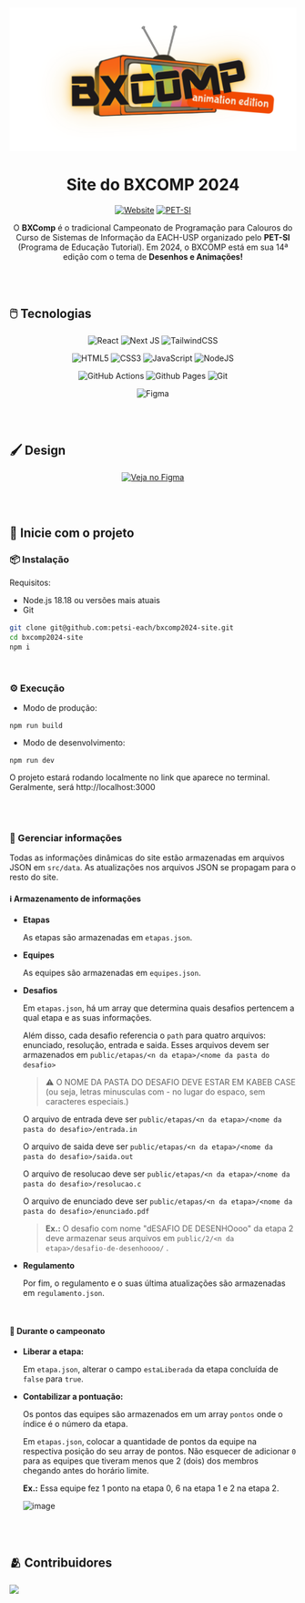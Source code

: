 <div align="center">
    
<img src="./public/logoBxcomp.svg" alt="retro_music" width="700">

<h1> Site do BXCOMP 2024 </h1>

[![Website](https://img.shields.io/website-up-down-green-red/http/monip.org.svg)](https://bxcomp.petsieach.com.br/)
[![PET-SI](https://img.shields.io/badge/Instagram-PET%20SI-darkred)](https://www.instagram.com/petsieach/)


O **BXComp** é o tradicional Campeonato de Programação para Calouros do Curso de Sistemas de Informação da EACH-USP organizado pelo **PET-SI** (Programa de Educação Tutorial). Em 2024, o BXCOMP está em sua 14ª edição com o tema de **Desenhos e Animações!**



</div>


<br/><br/>


## 🖱️ Tecnologias

<div align="center">

![React](https://img.shields.io/badge/react-%2320232a.svg?style=for-the-badge&logo=react&logoColor=%2361DAFB)
![Next JS](https://img.shields.io/badge/Next-black?style=for-the-badge&logo=next.js&logoColor=white)
![TailwindCSS](https://img.shields.io/badge/tailwindcss-%2338B2AC.svg?style=for-the-badge&logo=tailwind-css&logoColor=white)


![HTML5](https://img.shields.io/badge/html5-%23E34F26.svg?style=for-the-badge&logo=html5&logoColor=white)
![CSS3](https://img.shields.io/badge/css3-%231572B6.svg?style=for-the-badge&logo=css3&logoColor=white)
![JavaScript](https://img.shields.io/badge/javascript-%23323330.svg?style=for-the-badge&logo=javascript&logoColor=%23F7DF1E)
![NodeJS](https://img.shields.io/badge/node.js-6DA55F?style=for-the-badge&logo=node.js&logoColor=white)

![GitHub Actions](https://img.shields.io/badge/github%20actions-%232671E5.svg?style=for-the-badge&logo=githubactions&logoColor=white)
![Github Pages](https://img.shields.io/badge/github%20pages-121013?style=for-the-badge&logo=github&logoColor=white)
![Git](https://img.shields.io/badge/git-%23F05033.svg?style=for-the-badge&logo=git&logoColor=white)

![Figma](https://img.shields.io/badge/figma-%23F24E1E.svg?style=for-the-badge&logo=figma&logoColor=white)

</div>
<br/><br/>


## 🖌️ Design

<div align="center">
    
[![Veja no Figma](https://img.shields.io/badge/Figma-Ver%20design-darkred?logo=figma&logoColor=f5f5f5)](https://www.figma.com/file/Bn1XePEk91ujLn8tDD1Am1?embed_host=share&kind=file&node-id=962-78&t=luFv4tCfbkNMMZ8i-1&viewer=1)

</div>

<br/><br/>

## 🚀 Inicie com o projeto

### 📦 Instalação

Requisitos: 
- Node.js 18.18 ou versões mais atuais
- Git

```bash
git clone git@github.com:petsi-each/bxcomp2024-site.git
cd bxcomp2024-site
npm i
```

<br/>

### ⚙️ Execução

- Modo de produção:
```
npm run build
```


- Modo de desenvolvimento:
```
npm run dev
```
O projeto estará rodando localmente no link que aparece no terminal. Geralmente, será http://localhost:3000

<br/><br/>

### 📓 Gerenciar informações

Todas as informações dinâmicas do site estão armazenadas em arquivos JSON em ```src/data```. As atualizações nos arquivos JSON se propagam para o resto do site.

#### ℹ️ Armazenamento de informações

* **Etapas**

    As etapas são armazenadas em ```etapas.json```.

* **Equipes**

    As equipes são armazenadas em ```equipes.json```.

* **Desafios**

    Em ```etapas.json```, há um array que determina quais desafios pertencem a qual etapa e as suas informações.

    Além disso, cada desafio referencia o ```path``` para quatro arquivos: enunciado, resolução, entrada e saida. Esses arquivos devem ser armazenados em ```public/etapas/<n da etapa>/<nome da pasta do desafio>``` 

    > ⚠️ O NOME DA PASTA DO DESAFIO DEVE ESTAR EM KABEB CASE (ou seja, letras minusculas com - no lugar do espaco, sem caracteres especiais.)

    O arquivo de entrada deve ser ```public/etapas/<n da etapa>/<nome da pasta do desafio>/entrada.in```

    O arquivo de saida deve ser ```public/etapas/<n da etapa>/<nome da pasta do desafio>/saida.out```

    O arquivo de resolucao deve ser ```public/etapas/<n da etapa>/<nome da pasta do desafio>/resolucao.c```

    O arquivo de enunciado deve ser ```public/etapas/<n da etapa>/<nome da pasta do desafio>/enunciado.pdf```
    
    > **Ex.:** O desafio com nome "dESAFIO DE DESENHOooo" da etapa 2 deve armazenar seus arquivos em ```public/2/<n da etapa>/desafio-de-desenhoooo/``` .

* **Regulamento**

    Por fim, o regulamento e o suas última atualizações são armazenadas em ```regulamento.json```.

<br/>

#### 🥇 Durante o campeonato

* **Liberar a etapa:**

    Em ```etapa.json```, alterar o campo ```estaLiberada``` da etapa concluída de ```false``` para ```true```.

* **Contabilizar a pontuação:**

    Os pontos das equipes são armazenados em um array ```pontos``` onde o índice é o número da etapa.

    Em ```etapas.json```, colocar a quantidade de pontos da equipe na respectiva posição do seu array de pontos. Não esquecer de adicionar ```0``` para as equipes que tiveram menos que 2 (dois) dos membros chegando antes do horário limite.

    **Ex.:** Essa equipe fez 1 ponto na etapa 0, 6 na etapa 1 e 2 na etapa 2.
  
    ![image](https://github.com/user-attachments/assets/3defdba2-b556-4635-b118-41c5c13ee43d)


<br/><br/>

## 🫂 Contribuidores

<a href = "https://github.com/petsi-each/bxcomp2024-site/contributors">
  <img src = "https://contrib.rocks/image?repo=petsi-each/bxcomp2024-site"/>
</a>

